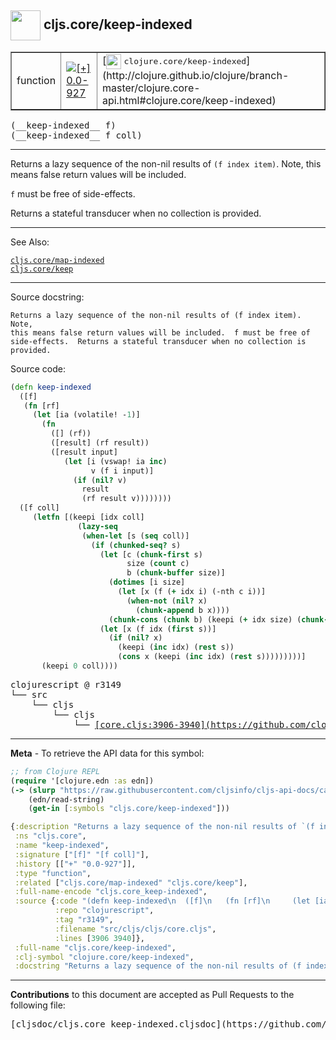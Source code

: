 ## <img width="48px" valign="middle" src="http://i.imgur.com/Hi20huC.png"> cljs.core/keep-indexed

 <table border="1">
<tr>

<td>function</td>
<td><a href="https://github.com/cljsinfo/cljs-api-docs/tree/0.0-927"><img valign="middle" alt="[+] 0.0-927" src="https://img.shields.io/badge/+-0.0--927-lightgrey.svg"></a> </td>
<td>
[<img height="24px" valign="middle" src="http://i.imgur.com/1GjPKvB.png"> <samp>clojure.core/keep-indexed</samp>](http://clojure.github.io/clojure/branch-master/clojure.core-api.html#clojure.core/keep-indexed)
</td>
</tr>
</table>

 <samp>
(__keep-indexed__ f)<br>
</samp>
 <samp>
(__keep-indexed__ f coll)<br>
</samp>

---

Returns a lazy sequence of the non-nil results of `(f index item)`. Note, this
means false return values will be included.

`f` must be free of side-effects.

Returns a stateful transducer when no collection is provided.

---


See Also:

[`cljs.core/map-indexed`](cljs.core_map-indexed.md)<br>
[`cljs.core/keep`](cljs.core_keep.md)<br>

---

Source docstring:

```
Returns a lazy sequence of the non-nil results of (f index item). Note,
this means false return values will be included.  f must be free of
side-effects.  Returns a stateful transducer when no collection is
provided.
```

Source code:

```clj
(defn keep-indexed
  ([f]
   (fn [rf]
     (let [ia (volatile! -1)]
       (fn
         ([] (rf))
         ([result] (rf result))
         ([result input]
            (let [i (vswap! ia inc)
                  v (f i input)]
              (if (nil? v)
                result
                (rf result v))))))))
  ([f coll]
     (letfn [(keepi [idx coll]
               (lazy-seq
                (when-let [s (seq coll)]
                  (if (chunked-seq? s)
                    (let [c (chunk-first s)
                          size (count c)
                          b (chunk-buffer size)]
                      (dotimes [i size]
                        (let [x (f (+ idx i) (-nth c i))]
                          (when-not (nil? x)
                            (chunk-append b x))))
                      (chunk-cons (chunk b) (keepi (+ idx size) (chunk-rest s))))
                    (let [x (f idx (first s))]
                      (if (nil? x)
                        (keepi (inc idx) (rest s))
                        (cons x (keepi (inc idx) (rest s)))))))))]
       (keepi 0 coll))))
```

 <pre>
clojurescript @ r3149
└── src
    └── cljs
        └── cljs
            └── <ins>[core.cljs:3906-3940](https://github.com/clojure/clojurescript/blob/r3149/src/cljs/cljs/core.cljs#L3906-L3940)</ins>
</pre>


---

__Meta__ - To retrieve the API data for this symbol:

```clj
;; from Clojure REPL
(require '[clojure.edn :as edn])
(-> (slurp "https://raw.githubusercontent.com/cljsinfo/cljs-api-docs/catalog/cljs-api.edn")
    (edn/read-string)
    (get-in [:symbols "cljs.core/keep-indexed"]))
```

```clj
{:description "Returns a lazy sequence of the non-nil results of `(f index item)`. Note, this\nmeans false return values will be included.\n\n`f` must be free of side-effects.\n\nReturns a stateful transducer when no collection is provided.",
 :ns "cljs.core",
 :name "keep-indexed",
 :signature ["[f]" "[f coll]"],
 :history [["+" "0.0-927"]],
 :type "function",
 :related ["cljs.core/map-indexed" "cljs.core/keep"],
 :full-name-encode "cljs.core_keep-indexed",
 :source {:code "(defn keep-indexed\n  ([f]\n   (fn [rf]\n     (let [ia (volatile! -1)]\n       (fn\n         ([] (rf))\n         ([result] (rf result))\n         ([result input]\n            (let [i (vswap! ia inc)\n                  v (f i input)]\n              (if (nil? v)\n                result\n                (rf result v))))))))\n  ([f coll]\n     (letfn [(keepi [idx coll]\n               (lazy-seq\n                (when-let [s (seq coll)]\n                  (if (chunked-seq? s)\n                    (let [c (chunk-first s)\n                          size (count c)\n                          b (chunk-buffer size)]\n                      (dotimes [i size]\n                        (let [x (f (+ idx i) (-nth c i))]\n                          (when-not (nil? x)\n                            (chunk-append b x))))\n                      (chunk-cons (chunk b) (keepi (+ idx size) (chunk-rest s))))\n                    (let [x (f idx (first s))]\n                      (if (nil? x)\n                        (keepi (inc idx) (rest s))\n                        (cons x (keepi (inc idx) (rest s)))))))))]\n       (keepi 0 coll))))",
          :repo "clojurescript",
          :tag "r3149",
          :filename "src/cljs/cljs/core.cljs",
          :lines [3906 3940]},
 :full-name "cljs.core/keep-indexed",
 :clj-symbol "clojure.core/keep-indexed",
 :docstring "Returns a lazy sequence of the non-nil results of (f index item). Note,\nthis means false return values will be included.  f must be free of\nside-effects.  Returns a stateful transducer when no collection is\nprovided."}

```

---

__Contributions__ to this document are accepted as Pull Requests to the following file:

 <pre>
[cljsdoc/cljs.core_keep-indexed.cljsdoc](https://github.com/cljsinfo/cljs-api-docs/blob/master/cljsdoc/cljs.core_keep-indexed.cljsdoc)
</pre>

